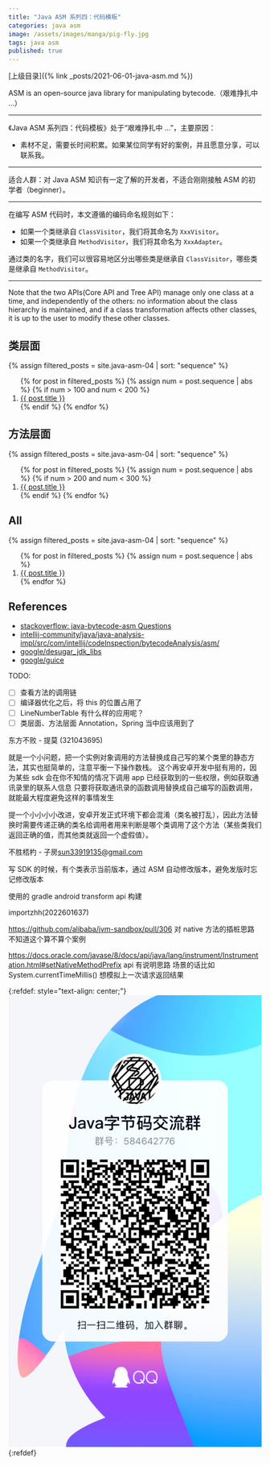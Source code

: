 ```yaml
---
title: "Java ASM 系列四：代码模板"
categories: java asm
image: /assets/images/manga/pig-fly.jpg
tags: java asm
published: true
---
```


[上级目录]({% link _posts/2021-06-01-java-asm.md %})

ASM is an open-source java library for manipulating bytecode.（艰难挣扎中 ...）

---

《Java ASM 系列四：代码模板》处于“艰难挣扎中 ...”，主要原因：

- 素材不足，需要长时间积累。如果某位同学有好的案例，并且愿意分享，可以联系我。

---

适合人群：对 Java ASM 知识有一定了解的开发者，不适合刚刚接触 ASM 的初学者（beginner）。

---

在编写 ASM 代码时，本文遵循的编码命名规则如下：

- 如果一个类继承自 `ClassVisitor`，我们将其命名为 `XxxVisitor`。
- 如果一个类继承自 `MethodVisitor`，我们将其命名为 `XxxAdapter`。

通过类的名字，我们可以很容易地区分出哪些类是继承自 `ClassVisitor`，哪些类是继承自 `MethodVisitor`。

---

Note that the two APIs(Core API and Tree API) manage only one class at a time, and independently of the others:
no information about the class hierarchy is maintained,
and if a class transformation affects other classes,
it is up to the user to modify these other classes.

## 类层面

{%
assign filtered_posts = site.java-asm-04 |
sort: "sequence"
%}
<ol>
    {% for post in filtered_posts %}
    {% assign num = post.sequence | abs %}
    {% if num > 100 and num < 200 %}
    <li>
        <a href="{{ post.url }}" target="_blank">{{ post.title }}</a>
    </li>
    {% endif %}
    {% endfor %}
</ol>

## 方法层面

{%
assign filtered_posts = site.java-asm-04 |
sort: "sequence"
%}
<ol>
    {% for post in filtered_posts %}
    {% assign num = post.sequence | abs %}
    {% if num > 200 and num < 300 %}
    <li>
        <a href="{{ post.url }}" target="_blank">{{ post.title }}</a>
    </li>
    {% endif %}
    {% endfor %}
</ol>

## All

{%
assign filtered_posts = site.java-asm-04 |
sort: "sequence"
%}
<ol>
    {% for post in filtered_posts %}
    {% assign num = post.sequence | abs %}
    <li>
        <a href="{{ post.url }}" target="_blank">{{ post.title }}</a>
    </li>
    {% endfor %}
</ol>

## References

- [stackoverflow: java-bytecode-asm Questions](https://stackoverflow.com/questions/tagged/java-bytecode-asm)
- [intellij-community/java/java-analysis-impl/src/com/intellij/codeInspection/bytecodeAnalysis/asm/](https://github.com/JetBrains/intellij-community/tree/master/java/java-analysis-impl/src/com/intellij/codeInspection/bytecodeAnalysis/asm)
- [google/desugar_jdk_libs](https://github.com/google/desugar_jdk_libs)
- [google/guice](https://github.com/google/guice)

TODO: 

- [ ] 查看方法的调用链
- [ ] 编译器优化之后，将 this 的位置占用了
- [ ] LineNumberTable 有什么样的应用呢？
- [ ] 类层面、方法层面 Annotation，Spring 当中应该用到了

东方不败 - 提莫 (321043695)

就是一个小问题，把一个实例对象调用的方法替换成自己写的某个类里的静态方法，其实也挺简单的，注意平衡一下操作数栈。
这个再安卓开发中挺有用的，因为某些 sdk 会在你不知情的情况下调用 app 已经获取到的一些权限，例如获取通讯录里的联系人信息
只要将获取通讯录的函数调用替换成自己编写的函数调用，就能最大程度避免这样的事情发生

提一个小小小小改进，安卓开发正式环境下都会混淆（类名被打乱），因此方法替换时需要传递正确的类名给调用者用来判断是哪个类调用了这个方法（某些类我们返回正确的值，而其他类就返回一个虚假值）。

不胜桮杓 - 子房<sun33919135@gmail.com>

写 SDK 的时候，有个类表示当前版本，通过 ASM 自动修改版本，避免发版时忘记修改版本

使用的 gradle android transform api 构建

importzhh(2022601637)

https://github.com/alibaba/jvm-sandbox/pull/306 对 native 方法的插桩思路 不知道这个算不算个案例

https://docs.oracle.com/javase/8/docs/api/java/lang/instrument/Instrumentation.html#setNativeMethodPrefix api 有说明思路 场景的话比如 System.currentTimeMillis() 想模拟上一次请求返回结果

{:refdef: style="text-align: center;"}
![QQ Group](/assets/images/contact/qq-group.jpg)
{:refdef}


